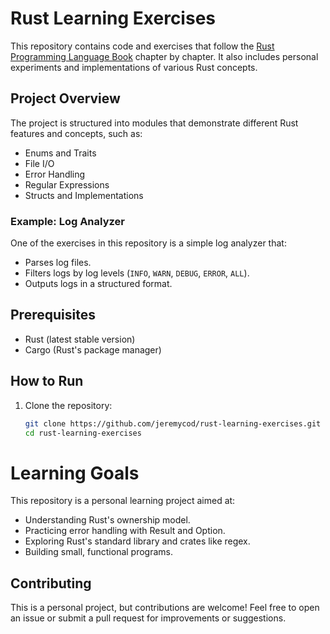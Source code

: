 # Rust Learning Exercises

This repository contains code and exercises that follow the [Rust Programming Language Book](https://doc.rust-lang.org/stable/book/) chapter by chapter. It also includes personal experiments and implementations of various Rust concepts.

## Project Overview

The project is structured into modules that demonstrate different Rust features and concepts, such as:

- Enums and Traits
- File I/O
- Error Handling
- Regular Expressions
- Structs and Implementations

### Example: Log Analyzer

One of the exercises in this repository is a simple log analyzer that:

- Parses log files.
- Filters logs by log levels (`INFO`, `WARN`, `DEBUG`, `ERROR`, `ALL`).
- Outputs logs in a structured format.

## Prerequisites

- Rust (latest stable version)
- Cargo (Rust's package manager)

## How to Run

1. Clone the repository:
   ```bash
   git clone https://github.com/jeremycod/rust-learning-exercises.git
   cd rust-learning-exercises


# Learning Goals
This repository is a personal learning project aimed at:
- Understanding Rust's ownership model.
- Practicing error handling with Result and Option.
- Exploring Rust's standard library and crates like regex.
- Building small, functional programs.

## Contributing
This is a personal project, but contributions are welcome! Feel free to open an issue or submit a pull request for improvements or suggestions.
